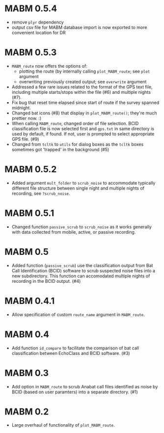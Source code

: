 # MABM 0.5.4

* remove `plyr` dependency
* output csv file for MABM database import is now exported to more convenient location for DR

# MABM 0.5.3

* `MABM_route` now offers the options of:
    - plotting the route (by internally calling `plot_MABM_route`; see `plot` argument
    - overwriting previously created output; see `overwrite` argument
* Addressed a few rare issues related to the format of the GPS text file, including multiple starts/stops within the file (#6) and multiple nights (#7).
* Fix bug that reset time elapsed since start of route if the survey spanned midnight.
* Changed bat icons (#8) that display in `plot_MABM_route()`; they're much prettier now. :)
* When calling `MABM_route`, changed order of file selection.  BCID classification file is now selected first and `gps.txt` in same directory is used by default, if found.  If not, user is prompted to select appropriate GPS file. (#9)
* Changed from `tcltk` to `utils` for dialog boxes as the `tcltk` boxes sometimes got 'trapped' in the background (#5)

# MABM 0.5.2

* Added argument `mult_folder` to `scrub_noise` to accommodate typically different file structure between single night and multiple nights of recording, see `?scrub_noise`.

# MABM 0.5.1

* Changed function `passive_scrub` to `scrub_noise` as it works generally with data collected from mobile, active, or passive recording.

# MABM 0.5

* Added function (`passive_scrub`) use the classification output from Bat Call Identification (BCID) software to scrub suspected noise files into a new subdirectory.  This function can accomodated multiple nights of recording in the BCID output. (#4)

# MABM 0.4.1

* Allow specification of custom `route_name` argument in `MABM_route`.

# MABM 0.4

* Add function `id_compare` to facilitate the comparison of bat call classification between EchoClass and BCID software. (#3)

# MABM 0.3

* Add option in `MABM_route` to scrub Anabat call files identified as noise by BCID (based on user paramters) into a separate directory. (#1)

# MABM 0.2

* Large overhaul of functionality of `plot_MABM_route`.
